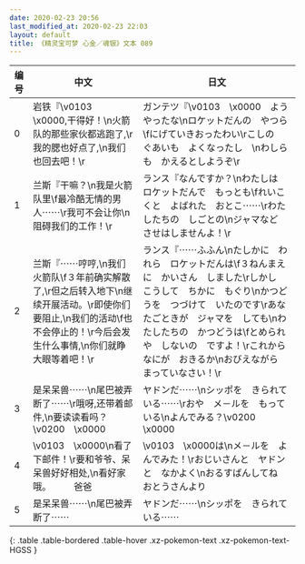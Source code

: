 ```yaml
---
date: 2020-02-23 20:56
last_modified_at: 2020-02-23 22:03
layout: default
title: 《精灵宝可梦 心金／魂银》文本 089
---
```

| 编号 | 中文 | 日文 |
| ---- | ---- | ---- |
| 0 | 岩铁『\v0103　\x0000,干得好！\n火箭队的那些家伙都逃跑了,\r我的腮也好点了,\n我们也回去吧！\r | ガンテツ『\v0103　\x0000　ようやったな\nロケットだんの　やつら\fにげていきおったわい\rこしの　ぐあいも　よくなったし　\nわしらも　かえるとしようぞ\r |
| 1 | 兰斯『干嘛？\n我是火箭队里\f最冷酷无情的男人⋯⋯\r我可不会让你\n阻碍我们的工作！\r | ランス『なんですか？\nわたしは　ロケットだんで　もっとも\fれいこくと　よばれた　おとこ⋯⋯\rわたしたちの　しごとの\nジャマなど　させはしませんよ！\r |
| 2 | 兰斯『⋯⋯哼哼,\n我们火箭队\f３年前确实解散了,\r但之后转入地下\n继续开展活动。\r即使你们要阻止,\n我们的活动\f也不会停止的！\r今后会发生什么事情,\n你们就睁大眼等着吧！\r | ランス『⋯⋯ふふん\nたしかに　われら　ロケットだんは\f３ねんまえに　かいさん　しました\rしかし　こうして　ちかに　もぐり\nかつどうを　つづけて　いたのです\rあなたごときが　ジャマを　しても\nわたしたちの　かつどうは\fとめられや　しないの　ですよ！\rこれから　なにが　おきるか\nおびえながら　まっていなさい！\r |
| 3 | 是呆呆兽⋯⋯\n尾巴被弄断了⋯⋯\r哦呀,还带着邮件,\n要读读看吗？\v0200　\x0000 | ヤドンだ⋯⋯\nシッポを　きられている⋯⋯\rおや　メ－ルを　もっている\nよんでみる？\v0200　\x0000 |
| 4 | \v0103　\x0000\n看了下邮件！\r要和爷爷、呆呆兽好好相处,\n看好家哦。　　　爸爸 | \v0103　\x0000は\nメ－ルを　よんでみた！\rおじいさんと　ヤドンと　なかよく\nおるすばんしてね　　　おとうさんより |
| 5 | 是呆呆兽⋯⋯\n尾巴被弄断了⋯⋯ | ヤドンだ⋯⋯\nシッポを　きられている⋯⋯ |
{: .table .table-bordered .table-hover .xz-pokemon-text .xz-pokemon-text-HGSS }